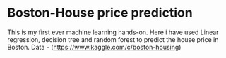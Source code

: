 # Boston-House price prediction
This is my first ever machine learning hands-on. Here i have used Linear regression, decision tree and random forest to predict the house price in Boston. 
Data - (https://www.kaggle.com/c/boston-housing)
